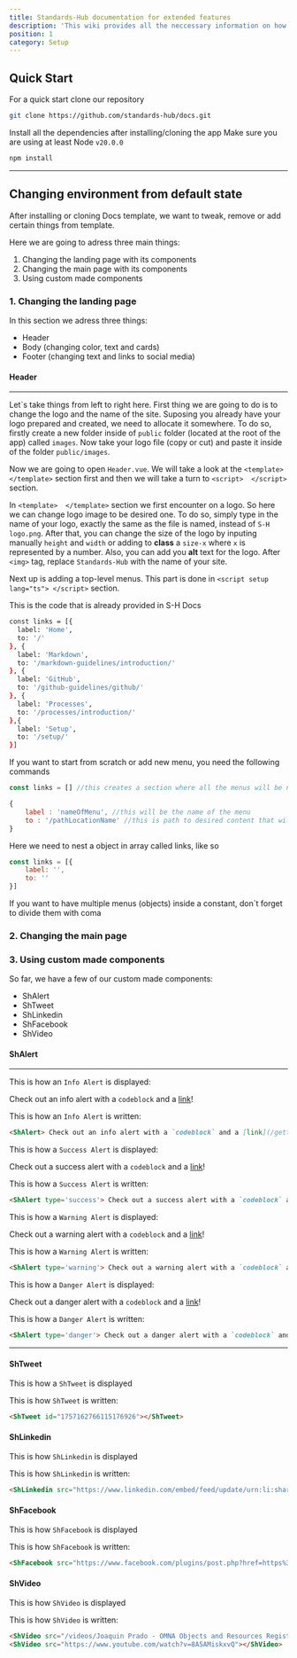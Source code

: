```yaml
---
title: Standards-Hub documentation for extended features
description: 'This wiki provides all the neccessary information on how to use S-H Docs site or how to create a new one with similar functionality.'
position: 1
category: Setup
---
```


## Quick Start

For a quick start clone our repository 

```bash [Terminal]
git clone https://github.com/standards-hub/docs.git
```

Install all the dependencies after installing/cloning the app
<ShAlert type="warning"> Make sure you are using at least Node `v20.0.0` </ShAlert>

```bash [Terminal]
npm install
```

---

## Changing environment from default state

After installing or cloning Docs template, we want to tweak, remove or add certain things from template.

Here we are going to adress three main things:
1. Changing the landing page with its components
2. Changing the main page with its components
3. Using custom made components

### 1. Changing the landing page

In this section we adress three things:
- Header
- Body (changing color, text and cards)
- Footer (changing text and links to social media)

#### Header

---

Let\`s take things from left to right here. First thing we are going to do is to change the logo and the name of the site.
Suposing you already have your logo prepared and created, we need to allocate it somewhere. To do so, firstly create a new folder inside of `public` folder (located at the root of the app) called `images`. Now take your logo file (copy or cut) and paste it inside of the folder `public/images`.

Now we are going to open `Header.vue`.
We will take a look at the `<template>  </template>` section first and then we will take a turn to `<script>  </script>` section.

In `<template>  </template>` section we first encounter on a logo. So here we can change logo image to be desired one. To do so, simply
type in the name of your logo, exactly the same as the file is named, instead of `S-H logo.png`. After that, you can change the size of 
the logo by inputing manually `height` and `width` or adding to <b>class</b> a `size-x` where `x` is represented by a number. Also, you can add you <b>alt</b> text for the logo. After `<img>` tag, replace `Standards-Hub` with the name of your site.

Next up is adding a top-level menus. This part is done in `<script setup lang="ts"> </script>` section.

This is the code that is already provided in S-H Docs
```bash
const links = [{
  label: 'Home',
  to: '/'
}, {
  label: 'Markdown',
  to: '/markdown-guidelines/introduction/'
}, {
  label: 'GitHub',
  to: '/github-guidelines/github/'
}, {
  label: 'Processes',
  to: '/processes/introduction/'
},{
  label: 'Setup',
  to: '/setup/'
}]
```
If you want to start from scratch or add new menu, you need the following commands

```js
const links = [] //this creates a section where all the menus will be nested
```

```js
{
    label : 'nameOfMenu', //this will be the name of the menu
    to : '/pathLocationName' //this is path to desired content that will be shown when click on the name of menu
}
```

Here we need to nest a object in array called links, like so

```js
const links = [{
    label: '',
    to: ''
}]
```

<ShAlert>If you want to have multiple menus (objects) inside a constant, don\`t forget to divide them with coma</ShAlert>

### 2. Changing the main page

### 3. Using custom made components

So far, we have a few of our custom made components:
- ShAlert
- ShTweet
- ShLinkedin
- ShFacebook
- ShVideo

#### ShAlert

---

This is how an `Info Alert` is displayed:

<ShAlert> Check out an info alert with a `codeblock` and a [link](/getting-started/)! </ShAlert>

This is how an `Info Alert` is written:

```md
<ShAlert> Check out an info alert with a `codeblock` and a [link](/getting-started/)! </ShAlert>
```

This is how a `Success Alert` is displayed:

<ShAlert type='success'> Check out a success alert with a `codeblock` and a [link](/getting-started/)! </ShAlert>

This is how a `Success Alert` is written:

```md
<ShAlert type='success'> Check out a success alert with a `codeblock` and a [link](/getting-started/)! </ShAlert>
```

This is how a `Warning Alert` is displayed:

<ShAlert type='warning'> Check out a warning alert with a `codeblock` and a [link](/getting-started/)! </ShAlert>

This is how a `Warning Alert` is written:

```md
<ShAlert type='warning'> Check out a warning alert with a `codeblock` and a [link](/getting-started/)! </ShAlert>
```

This is how a `Danger Alert` is displayed:

<ShAlert type='danger'> Check out a danger alert with a `codeblock` and a [link](/getting-started/)! </ShAlert>

This is how a `Danger Alert` is written:

```md
<ShAlert type='danger'> Check out a danger alert with a `codeblock` and a [link](/getting-started/)! </ShAlert>
```

---

#### ShTweet

This is how a `ShTweet` is displayed

<ShTweet id="1757162766115176926"></ShTweet>

This is how `ShTweet` is written:

```md
<ShTweet id="1757162766115176926"></ShTweet>
```

#### ShLinkedin

This is how `ShLinkedin` is displayed

<ShLinkedin src="https://www.linkedin.com/embed/feed/update/urn:li:share:7161263277866422272"></ShLinkedin>

This is how `ShLinkedin` is written:

```md
<ShLinkedin src="https://www.linkedin.com/embed/feed/update/urn:li:share:7161263277866422272"></ShLinkedin>
```

#### ShFacebook

This is how `ShFacebook` is displayed

<ShFacebook src="https://www.facebook.com/plugins/post.php?href=https%3A%2F%2Fwww.facebook.com%2FNASA%2Fposts%2Fpfbid0KzFf9KDNS8zh4Cngx22ec2aeRHBYcQk4KkescRzoW2hUMpH6Yuc13smPmLww95qNl&show_text=true&width=500"></ShFacebook>

This is how `ShFacebook` is written:

```md
<ShFacebook src="https://www.facebook.com/plugins/post.php?href=https%3A%2F%2Fwww.facebook.com%2FNASA%2Fposts%2Fpfbid0KzFf9KDNS8zh4Cngx22ec2aeRHBYcQk4KkescRzoW2hUMpH6Yuc13smPmLww95qNl&show_text=true&width=500"></ShFacebook>
```

#### ShVideo

This is how `ShVideo` is displayed

<ShVideo src="/videos/Joaquin Prado - OMNA Objects and Resources Registry.mp4"></ShVideo>

<ShVideo src="https://www.youtube.com/watch?v=8A5AMiskxvQ"></ShVideo>

This is how `ShVideo` is written:

```md
<ShVideo src="/videos/Joaquin Prado - OMNA Objects and Resources Registry.mp4"></ShVideo>
<ShVideo src="https://www.youtube.com/watch?v=8A5AMiskxvQ"></ShVideo>
```